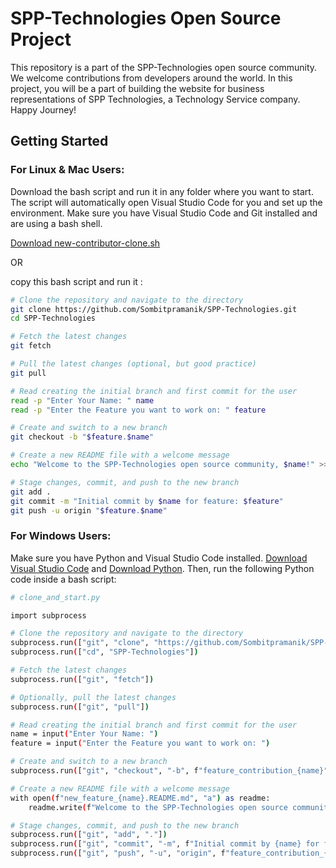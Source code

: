 # SPP-Technologies Open Source Project

This repository is a part of the SPP-Technologies open source community. We welcome contributions from developers around the world. In this project, you will be a part of building the website for business representations of SPP Technologies, a Technology Service company. Happy Journey!

## Getting Started

### For Linux & Mac Users:

Download the bash script and run it in any folder where you want to start. The script will automatically open Visual Studio Code for you and set up the environment. Make sure you have Visual Studio Code and Git installed and are using a bash shell.

[Download new-contributor-clone.sh](new-contributor-clone.sh)

OR

copy this bash script and run it :
```bash
# Clone the repository and navigate to the directory
git clone https://github.com/Sombitpramanik/SPP-Technologies.git
cd SPP-Technologies

# Fetch the latest changes
git fetch

# Pull the latest changes (optional, but good practice)
git pull

# Read creating the initial branch and first commit for the user
read -p "Enter Your Name: " name
read -p "Enter the Feature you want to work on: " feature

# Create and switch to a new branch
git checkout -b "$feature.$name"

# Create a new README file with a welcome message
echo "Welcome to the SPP-Technologies open source community, $name!" >> $feature.README.md

# Stage changes, commit, and push to the new branch
git add .
git commit -m "Initial commit by $name for feature: $feature"
git push -u origin "$feature.$name"

```

### For Windows Users:

Make sure you have Python and Visual Studio Code installed. [Download Visual Studio Code](https://code.visualstudio.com/download#) and [Download Python](https://www.python.org/downloads/). Then, run the following Python code inside a bash script:

```bash
# clone_and_start.py

import subprocess

# Clone the repository and navigate to the directory
subprocess.run(["git", "clone", "https://github.com/Sombitpramanik/SPP-Technologies.git"])
subprocess.run(["cd", "SPP-Technologies"])

# Fetch the latest changes
subprocess.run(["git", "fetch"])

# Optionally, pull the latest changes
subprocess.run(["git", "pull"])

# Read creating the initial branch and first commit for the user
name = input("Enter Your Name: ")
feature = input("Enter the Feature you want to work on: ")

# Create and switch to a new branch
subprocess.run(["git", "checkout", "-b", f"feature_contribution_{name}"])

# Create a new README file with a welcome message
with open(f"new_feature_{name}.README.md", "a") as readme:
    readme.write(f"Welcome to the SPP-Technologies open source community, {name}!")

# Stage changes, commit, and push to the new branch
subprocess.run(["git", "add", "."])
subprocess.run(["git", "commit", "-m", f"Initial commit by {name} for feature: {feature}"])
subprocess.run(["git", "push", "-u", "origin", f"feature_contribution_{name}"])
